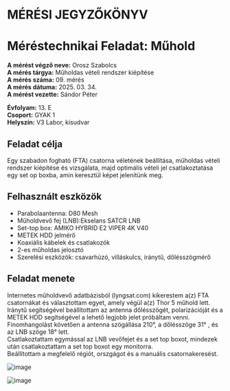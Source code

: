 # MÉRÉSI JEGYZŐKÖNYV   
# Méréstechnikai Feladat: Műhold

**A mérést végző neve:** Orosz Szabolcs  
**A mérés tárgya:**  Műholdas vételi rendszer kiépítése     
**A mérés száma:** 09. mérés    
**A mérés dátuma:** 2025. 03. 34.    
**A mérést vezette:** Sándor Péter    

**Évfolyam:** 13. E  
**Csoport:** GYAK 1   
**Helyszín:** V3 Labor, kisudvar    

## Feladat célja   
Egy szabadon fogható (FTA) csatorna véletének beállítása, műholdas vételi rendszer kiépítése és vizsgálata, majd optimális vételi jel csatlakoztatása egy set op boxba, amin keresztül képet jelenítünk meg.  



## Felhasznált eszközök   
- Parabolaantenna: D80 Mesh 
- Műholdvevő fej (LNB):Ekselans SATCR LNB
- Set-top box:  AMIKO HYBRID E2 VIPER 4K V40
- METEK HDD jelmérő
- Koaxiális kábelek és csatlakozók
- 2-es műholdas jelosztó
- Szerelési eszközök: csavarhúzó, villáskulcs, iránytű, dőlésszögmérő


## Feladat menete  
Internetes műholdvevő adatbázisból (lyngsat.com) kikerestem a(z) FTA csatornákat és választottam egyet, amely végül a(z) Thor 5 műhold lett.  
Iránytű segítségével beállítottam az antenna dőlésszögét, polarizációját és a METEK HDD segítségével a lehető legjobb jelet próbáltam venni. Finomhangolást követően a antenna szögállása 210°, a dőlésszöge 31° , és az LNB szöge 18° lett.   
Csatlakoztattam egymással az LNB vevőfejet és a set top boxot, mindezek után csatlakoztattam a set top boxot egy monitorra.  
Beállítottam a megfelelő régiót, orszgágot és a manuális csatornakeresést.   

![image](https://github.com/user-attachments/assets/17d23c9c-efe0-4876-8cf2-958f2b87f4e6)


![image](https://github.com/user-attachments/assets/9365606b-d021-406a-9efa-6eed9419c01d)
